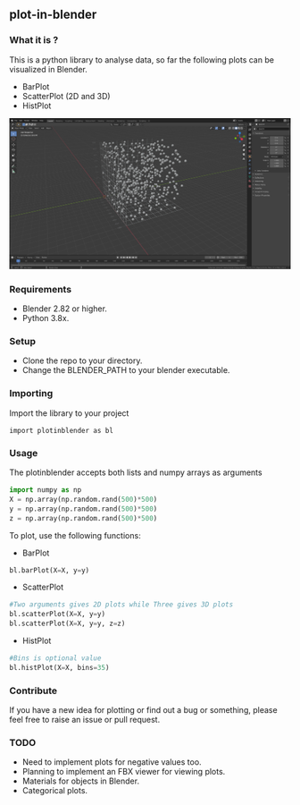 ## plot-in-blender
### What it is ?
This is a python library to analyse data, so far the following plots can be visualized in Blender. 
- BarPlot
- ScatterPlot (2D and 3D)
- HistPlot


<p align="center"><img src="https://raw.githubusercontent.com/hazilMohamed/data-visualization-using-blender/master/res/screenshots/3D-scatterPlot.png"></p>

### Requirements
- Blender 2.82 or higher.
- Python 3.8x.

### Setup
- Clone the repo to your directory.
- Change the BLENDER_PATH to your blender executable.

### Importing
Import the library to your project
```shell
import plotinblender as bl
```

### Usage
The plotinblender accepts both lists and numpy arrays as arguments
```python
import numpy as np
X = np.array(np.random.rand(500)*500)
y = np.array(np.random.rand(500)*500)
z = np.array(np.random.rand(500)*500)
```
To plot, use the following functions:
- BarPlot
```python
bl.barPlot(X=X, y=y)
```
- ScatterPlot
```python
#Two arguments gives 2D plots while Three gives 3D plots
bl.scatterPlot(X=X, y=y)
bl.scatterPlot(X=X, y=y, z=z)
```
- HistPlot
```python
#Bins is optional value
bl.histPlot(X=X, bins=35)
```

### Contribute
If you have a new idea for plotting or find out a bug or something, please feel free to raise an issue or pull request.

### TODO
- Need to implement plots for negative values too.
- Planning to implement an FBX viewer for viewing plots.
- Materials for objects in Blender.
- Categorical plots.

